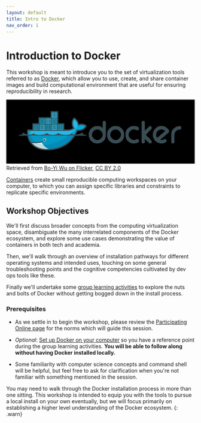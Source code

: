 ```yaml
---
layout: default
title: Intro to Docker
nav_order: 1
---
```


# Introduction to Docker

This workshop is meant to introduce you to the set of virtualization tools referred to as [Docker](https://www.docker.com/), which allow you to use, create, and share container images and build computational environment that are useful for ensuring reproducibility in research.

![Docker dark background icon](content\figures\docker_boyi_wu.jpg)
Retrieved from [Bo-Yi Wu on Flicker](https://www.flickr.com/photos/appleboy/25660808075), [CC BY 2.0](https://creativecommons.org/licenses/by/2.0/)

[Containers](https://www.cio.com/article/2924995/what-are-containers-and-why-do-you-need-them.html) create small reproducible computing workspaces on your computer, to which you can assign specific libraries and constraints to replicate specific environments.

## Workshop Objectives

We'll first discuss broader concepts from the computing virtualization space, disambiguate the many interrelated components of the Docker ecosystem, and explore some use cases demonstrating the value of containers in both tech and academia. 

Then,  we'll walk through an overview of installation pathways for different operating systems and intended uses, touching on some general troubleshooting points and the cognitive competencies cultivated by dev ops tools like these. 

Finally we'll undertake some [group learning activities](/content/activity.md) to explore the nuts and bolts of Docker without getting bogged down in the install process.

### Prerequisites

- As we settle in to begin the workshop, please review the [Participating Online page](/participating-online.md) for the norms which will guide this session.

- *Optional*: [Set up Docker on your computer](/content/install.md) so you have a reference point during the group learning activities. **You will be able to follow along without having Docker installed locally.**
- Some familiarity with computer science concepts and command shell will be helpful, but feel free to ask for clarification when you're not familiar with something mentioned in the session.

You may need to walk through the Docker installation process in more than one sitting. This workshop is intended to equip you with the tools to pursue a local install on your own eventually, but we will focus primarily on establishing a higher level understanding of the Docker ecosystem.
{: .warn}
